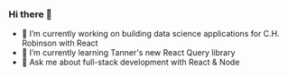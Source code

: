 ### Hi there 👋

- 🔭 I’m currently working on building data science applications for C.H. Robinson with React
- 🌱 I’m currently learning Tanner's new React Query library
- 💬 Ask me about full-stack development with React & Node
<!-- - 👯 I’m looking to collaborate on ... -->
<!-- - 🤔 I’m looking for help with ...-->
<!-- - 📫 How to reach me: ... -->
<!-- - 😄 Pronouns: ... -->
<!-- - ⚡ Fun fact: ... -->
